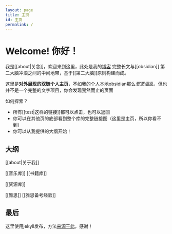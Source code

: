 ```yaml
---
layout: page
title: 主页
id: 主页
permalink: /
---
```


# Welcome! 你好！

我是[[about|关念]]，欢迎来到这里，此处是我的[博客](https://shutgnblink.me/) 完整长文与[[obsidian]] 第二大脑冲浪之间的中间地带，基于[[第二大脑]]原则构建而成。

这里是**对外展现的双链个人主页**，不如我的个人本地obsidian那么*邪恶混乱*，但也并不是一个完整的文字项目，你会发现戛然而止的页面

如何探索？
- 所有[[test|这样的链接]]都可以点击，也可以返回
- 你可以在其他页的底部看到整个库的完整链接图（这里是主页，所以你看不到）
- 你可以从我提供的大纲开始！


## 大纲
[[about|关于我]]

[[音乐库]] [[书籍库]]

[[资源库]]

[[雅思]] [[雅思备考经验]]

## 最后
这里使用jekyll发布，方法[来源于此](https://github.com/maximevaillancourt/digital-garden-jekyll-template)，感谢！
